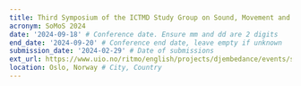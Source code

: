 ```yaml
---
title: Third Symposium of the ICTMD Study Group on Sound, Movement and the Sciences
acronym: SoMoS 2024
date: '2024-09-18' # Conference date. Ensure mm and dd are 2 digits
end_date: '2024-09-20' # Conference end date, leave empty if unknown
submission_date: '2024-02-29' # Date of submissions
ext_url: https://www.uio.no/ritmo/english/projects/djembedance/events/somos-2024/ # External URL to conference website
location: Oslo, Norway # City, Country
---
```

